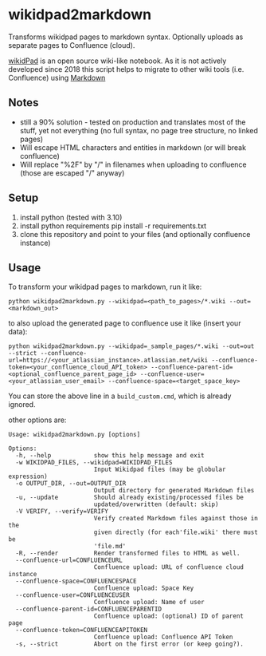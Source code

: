 # wikidpad2markdown

Transforms wikidpad pages to markdown syntax. Optionally uploads as separate pages to Confluence (cloud).

[wikidPad](https://wikidpad.sourceforge.net/) is an open source wiki-like notebook. 
As it is not actively developed since 2018 this script helps to migrate to other wiki tools (i.e. Confluence) using [Markdown](https://markdown.de/)

## Notes

 * still a 90% solution - tested on production and translates most of the stuff, yet not everything (no full syntax, no page tree structure, no linked pages)
 * Will escape HTML characters and entities in markdown (or will break confluence)
 * Will replace "%2F" by "/" in filenames when uploading to confluence (those are escaped "/" anyway)

## Setup

 1. install python (tested with 3.10)
 1. install python requirements
    pip install -r requirements.txt
 1. clone this repository and point to your files (and optionally confluence instance)

## Usage

To transform your wikidpad pages to markdown, run it like:

    python wikidpad2markdown.py --wikidpad=<path_to_pages>/*.wiki --out=<markdown_out>

to also upload the generated page to confluence use it like (insert your data):

    python wikidpad2markdown.py --wikidpad=_sample_pages/*.wiki --out=out --strict --confluence-url=https://<your_atlassian_instance>.atlassian.net/wiki --confluence-token=<your_confluence_cloud_API_token> --confluence-parent-id=<optional_confluence_parent_page_id> --confluence-user=<your_atlassian_user_email> --confluence-space=<target_space_key>

You can store the above line in a `build_custom.cmd`, which is already ignored.

other options are:

    Usage: wikidpad2markdown.py [options]
    
    Options:
      -h, --help            show this help message and exit
      -w WIKIDPAD_FILES, --wikidpad=WIKIDPAD_FILES
                            Input Wikidpad files (may be globular expression)
      -o OUTPUT_DIR, --out=OUTPUT_DIR
                            Output directory for generated Markdown files
      -u, --update          Should already existing/processed files be
                            updated/overwritten (default: skip)
      -V VERIFY, --verify=VERIFY
                            Verify created Markdown files against those in the
                            given directly (for each'file.wiki' there must be
                            'file.md'
      -R, --render          Render transformed files to HTML as well.
      --confluence-url=CONFLUENCEURL
                            Confluence upload: URL of confluence cloud instance
      --confluence-space=CONFLUENCESPACE
                            Confluence upload: Space Key
      --confluence-user=CONFLUENCEUSER
                            Confluence upload: Name of user
      --confluence-parent-id=CONFLUENCEPARENTID
                            Confluence upload: (optional) ID of parent page
      --confluence-token=CONFLUENCEAPITOKEN
                            Confluence upload: Confluence API Token
      -s, --strict          Abort on the first error (or keep going?).
  